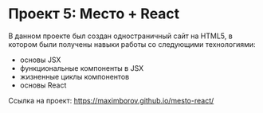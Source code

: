 # Проект 5: Место + React

В данном проекте был создан одностраничный сайт на HTML5, в котором были получены навыки работы со следующими технологиями:

* основы JSX
* функциональные компоненты в JSX
* жизненные циклы компонентов
* основы React

Ссылка на проект: https://maximborov.github.io/mesto-react/
